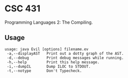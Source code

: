 # CSC 431 

Programming Languages 2: The Compiling.

## Usage

    usage: java Evil [options] filename.ev
     -a,--displayAST   Print out a dotty graph of the AST.
     -d,--debug        Print debug messages while running.
     -h,--help         Print this help message.
     -i,--dumpIL       Dump ILOC to STDOUT.
     -t,--notype       Don't Typecheck.

